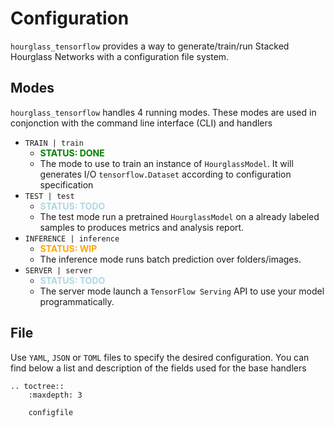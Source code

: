 # Configuration

`hourglass_tensorflow` provides a way to generate/train/run Stacked Hourglass Networks with a configuration file system.

## Modes

`hourglass_tensorflow` handles 4 running modes. These modes are used in conjonction with the command line interface (CLI) and handlers

- `TRAIN | train`
  - **<span style="color:green">STATUS: DONE</span>**
  - The mode to use to train an instance of `HourglassModel`. It will generates I/O `tensorflow.Dataset` according to configuration specification
- `TEST | test`
  - **<span style="color:lightblue">STATUS: TODO</span>**
  - The test mode run a pretrained `HourglassModel` on a already labeled samples to produces metrics and analysis report.
- `INFERENCE | inference`
  - **<span style="color:orange">STATUS: WIP</span>**
  - The inference mode runs batch prediction over folders/images.
- `SERVER | server`
  - **<span style="color:lightblue">STATUS: TODO</span>**  
  - The server mode launch a `TensorFlow Serving` API to use your model programmatically.

## File

Use `YAML`, `JSON` or `TOML` files to specify the desired configuration. You can find below a list and description of the fields used for the base handlers

```{eval-rst}
.. toctree::
    :maxdepth: 3

    configfile
```
